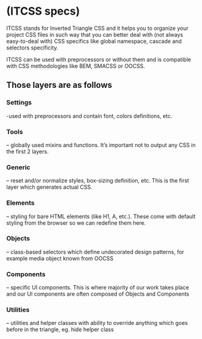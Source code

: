 # (ITCSS specs)

ITCSS stands for Inverted Triangle CSS and it helps you to organize your project CSS files in such way that you can better deal with (not always easy-to-deal with) CSS specifics like global namespace, cascade and selectors specificity.

ITCSS can be used with preprocessors or without them and is compatible with CSS methodologies like BEM, SMACSS or OOCSS.

## Those layers are as follows

### Settings

-used with preprocessors and contain font, colors definitions, etc.

### Tools

– globally used mixins and functions. It’s important not to output any CSS in the first 2 layers.

### Generic

– reset and/or normalize styles, box-sizing definition, etc. This is the first layer which generates actual CSS.

### Elements

– styling for bare HTML elements (like H1, A, etc.). These come with default styling from the browser so we can redefine them here.

### Objects

– class-based selectors which define undecorated design patterns, for example media object known from OOCSS

### Components

– specific UI components. This is where majority of our work takes place and our UI components are often composed of Objects and Components

### Utilities

– utilities and helper classes with ability to override anything which goes before in the triangle, eg. hide helper class

